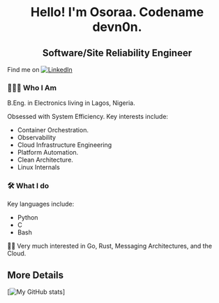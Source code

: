 # <center> Hello! I'm Osoraa. Codename **devn0n**. </center>

## <center> Software/Site Reliability Engineer </center>

Find me on [![LinkedIn][1.1]][1]

### 👨🏾‍💻 Who I Am

B.Eng. in Electronics living in Lagos, Nigeria.

Obsessed with System Efficiency. Key interests include:

- Container Orchestration.
- Observability
- Cloud Infrastructure Engineering
- Platform Automation.
- Clean Architecture.
- Linux Internals

### 🛠 What I do

Key languages include:

- Python
- C
- Bash

🤞🏾 Very much interested in Go, Rust, Messaging Architectures, and the Cloud.

## More Details

[![My GitHub stats](https://github-readme-stats.vercel.app/api?username=osoraa)]

<!-- Icons -->

[1.1]: https://raw.githubusercontent.com/MartinHeinz/MartinHeinz/master/linkedin-3-16.png "LinkedIn icon"

<!-- Links to my social media accounts -->

[1]: https://linkedin.com/in/osoraa
